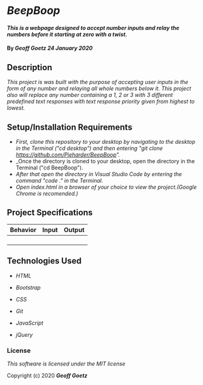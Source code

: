 # _BeepBoop_

#### _This is a webpage designed to accept number inputs and relay the numbers before it starting at zero with a twist._

#### By _**Geoff Goetz**  24 January 2020_

## Description

_This project is was built with the purpose of accepting user inputs in the form of any number and relaying all whole numbers below it. This project also will replace any number containing a 1, 2 or 3 with 3 different predefined text responses with text response priority given from highest to lowest._

## Setup/Installation Requirements

* _First, clone this repository to your desktop by navigating to the desktop in the Terminal ("cd desktop") and then entering "git clone https://github.com/Pieharder/BeepBoop"._
* _Once the directory is cloned to your desktop, open the directory in the Terminal ("cd BeepBoop").
* _After that open the directory in Visual Studio Code by entering the command "code ." in the Terminal._
* _Open index.html in a browser of your choice to view the project.(Google Chrome is recomended.)_

## Project Specifications

| Behavior   |      Input      |  Output |
|------------|:---------------:|--------:|
| | | |
| | | |
| | | |
| | | |


## Technologies Used

* _HTML_

* _Bootstrap_

* _CSS_

* _Git_

* _JavaScript_

* _jQuery_

### License

*This software is licensed under the MIT license*

Copyright (c) 2020 **_Geoff Goetz_**
